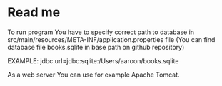 # Read me

To run program You have to specify correct path to database in src/main/resources/META-INF/application.properties file (You can find database file books.sqlite in base path on github repository)

EXAMPLE:
jdbc.url=jdbc:sqlite:/Users/aaroon/books.sqlite

As a web server You can use for example Apache Tomcat.

